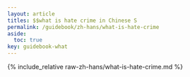 ```yaml
---
layout: article
titles: $$what is hate crime in Chinese S
permalink: /guidebook/zh-hans/what-is-hate-crime
aside:
  toc: true
key: guidebook-what
---
```


{% include_relative raw-zh-hans/what-is-hate-crime.md %}
